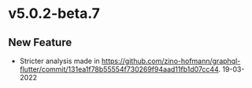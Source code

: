 # v5.0.2-beta.7

## New Feature
-  Stricter analysis made in https://github.com/zino-hofmann/graphql-flutter/commit/131ea1f78b55554f730269f94aad11fb1d07cc44. 19-03-2022

